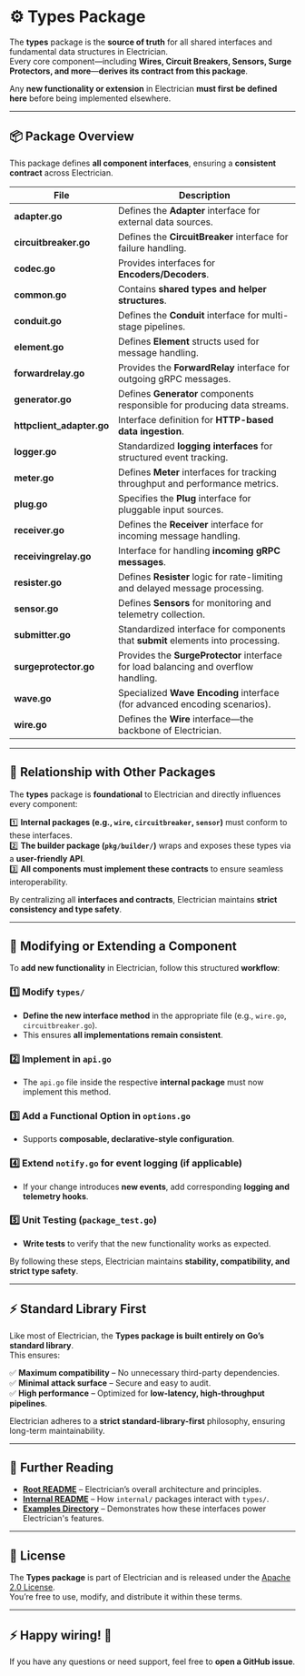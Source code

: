 # ⚙️ Types Package

The **types** package is the **source of truth** for all shared interfaces and fundamental data structures in Electrician.  
Every core component—including **Wires, Circuit Breakers, Sensors, Surge Protectors, and more**—**derives its contract from this package**.

Any **new functionality or extension** in Electrician **must first be defined here** before being implemented elsewhere.

---

## 📦 Package Overview

This package defines **all component interfaces**, ensuring a **consistent contract** across Electrician.

| File                      | Description                                                                         |
| ------------------------- | ----------------------------------------------------------------------------------- |
| **adapter.go**            | Defines the **Adapter** interface for external data sources.                        |
| **circuitbreaker.go**     | Defines the **CircuitBreaker** interface for failure handling.                      |
| **codec.go**              | Provides interfaces for **Encoders/Decoders**.                                      |
| **common.go**             | Contains **shared types and helper structures**.                                    |
| **conduit.go**            | Defines the **Conduit** interface for multi-stage pipelines.                        |
| **element.go**            | Defines **Element** structs used for message handling.                              |
| **forwardrelay.go**       | Provides the **ForwardRelay** interface for outgoing gRPC messages.                 |
| **generator.go**          | Defines **Generator** components responsible for producing data streams.            |
| **httpclient_adapter.go** | Interface definition for **HTTP-based data ingestion**.                             |
| **logger.go**             | Standardized **logging interfaces** for structured event tracking.                  |
| **meter.go**              | Defines **Meter** interfaces for tracking throughput and performance metrics.       |
| **plug.go**               | Specifies the **Plug** interface for pluggable input sources.                       |
| **receiver.go**           | Defines the **Receiver** interface for incoming message handling.                   |
| **receivingrelay.go**     | Interface for handling **incoming gRPC messages**.                                  |
| **resister.go**           | Defines **Resister** logic for rate-limiting and delayed message processing.        |
| **sensor.go**             | Defines **Sensors** for monitoring and telemetry collection.                        |
| **submitter.go**          | Standardized interface for components that **submit** elements into processing.     |
| **surgeprotector.go**     | Provides the **SurgeProtector** interface for load balancing and overflow handling. |
| **wave.go**               | Specialized **Wave Encoding** interface (for advanced encoding scenarios).          |
| **wire.go**               | Defines the **Wire** interface—the backbone of Electrician.                         |

---

## 🔗 Relationship with Other Packages

The **types** package is **foundational** to Electrician and directly influences every component:

1️⃣ **Internal packages (e.g., `wire`, `circuitbreaker`, `sensor`)** must conform to these interfaces.  
2️⃣ **The builder package (`pkg/builder/`)** wraps and exposes these types via a **user-friendly API**.  
3️⃣ **All components must implement these contracts** to ensure seamless interoperability.

By centralizing all **interfaces and contracts**, Electrician maintains **strict consistency and type safety**.

---

## 🔧 Modifying or Extending a Component

To **add new functionality** in Electrician, follow this structured **workflow**:

### 1️⃣ Modify `types/`

- **Define the new interface method** in the appropriate file (e.g., `wire.go`, `circuitbreaker.go`).
- This ensures **all implementations remain consistent**.

### 2️⃣ Implement in `api.go`

- The `api.go` file inside the respective **internal package** must now implement this method.

### 3️⃣ Add a Functional Option in `options.go`

- Supports **composable, declarative-style configuration**.

### 4️⃣ Extend `notify.go` for event logging (if applicable)

- If your change introduces **new events**, add corresponding **logging and telemetry hooks**.

### 5️⃣ Unit Testing (`package_test.go`)

- **Write tests** to verify that the new functionality works as expected.

By following these steps, Electrician maintains **stability, compatibility, and strict type safety**.

---

## ⚡ Standard Library First

Like most of Electrician, the **Types package is built entirely on Go’s standard library**.  
This ensures:

✅ **Maximum compatibility** – No unnecessary third-party dependencies.  
✅ **Minimal attack surface** – Secure and easy to audit.  
✅ **High performance** – Optimized for **low-latency, high-throughput pipelines**.

Electrician adheres to a **strict standard-library-first** philosophy, ensuring long-term maintainability.

---

## 📖 Further Reading

- **[Root README](../../../README.md)** – Electrician’s overall architecture and principles.
- **[Internal README](../README.MD)** – How `internal/` packages interact with `types/`.
- **[Examples Directory](../../../example/)** – Demonstrates how these interfaces power Electrician's features.

---

## 📝 License

The **Types package** is part of Electrician and is released under the [Apache 2.0 License](../../../LICENSE).  
You’re free to use, modify, and distribute it within these terms.

---

## ⚡ Happy wiring! 🚀

If you have any questions or need support, feel free to **open a GitHub issue**.
